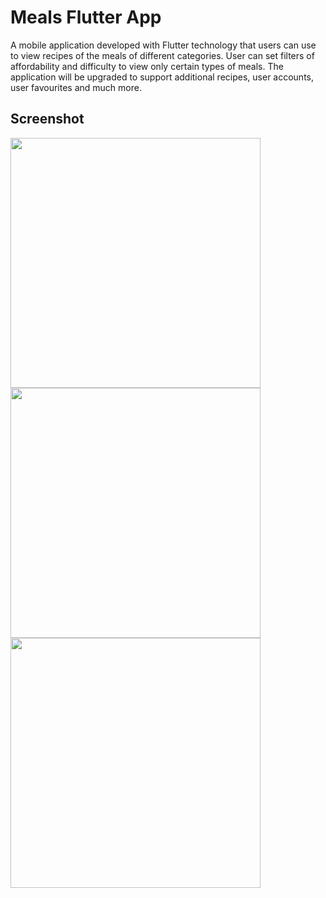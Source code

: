 # Meals Flutter App

A mobile application developed with Flutter technology that users can use to view recipes of the meals of different categories. User can set filters of affordability and difficulty to view only certain types of meals. The application will be upgraded to support additional recipes, user accounts, user favourites and much more.

## Screenshot
<img height="400" src="https://github.com/aakashx58/meal_recipes_app/assets/106716824/2810aa41-8603-409b-b9b8-79130f710df6">
<img height="400" src="https://github.com/aakashx58/meal_recipes_app/assets/106716824/1fd0eb31-3a4e-4102-afd1-e583c7476f32">
<img height="400" src="https://github.com/aakashx58/meal_recipes_app/assets/106716824/799718f7-0992-4ca8-a2cc-bf5eb1961086">
